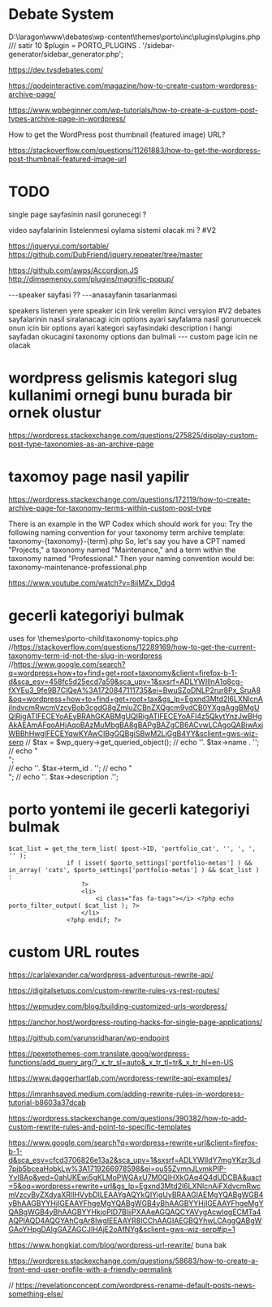 # Debate System 

D:\laragon\www\debates\wp-content\themes\porto\inc\plugins\plugins.php  /// satir  10 $plugin = PORTO_PLUGINS . '/sidebar-generator/sidebar_generator.php';





https://dev.tvsdebates.com/



https://qodeinteractive.com/magazine/how-to-create-custom-wordpress-archive-page/


https://www.wpbeginner.com/wp-tutorials/how-to-create-a-custom-post-types-archive-page-in-wordpress/


How to get the WordPress post thumbnail (featured image) URL?

https://stackoverflow.com/questions/11261883/how-to-get-the-wordpress-post-thumbnail-featured-image-url

# TODO 
 
single page sayfasinin nasil gorunecegi ? 

video sayfalarinin listelenmesi 
oylama sistemi olacak mi ?  #V2

https://jqueryui.com/sortable/   https://github.com/DubFriend/jquery.repeater/tree/master 

https://github.com/awps/Accordion.JS
http://dimsemenov.com/plugins/magnific-popup/


---speaker sayfasi ??
---anasayfanin tasarlanmasi 

speakers listenen yere speaker icin link verelim ikinci versyion #V2
debates sayfalarinin nasil siralanacagi icin options ayari 
sayfalama nasil gorunuecek onun icin bir options ayari 
kategori sayfasindaki description i hangi sayfadan okucagini taxonomy options dan bulmali --- custom page icin ne olacak 


# wordpress gelismis kategori slug kullanimi ornegi bunu burada bir ornek olustur 
https://wordpress.stackexchange.com/questions/275825/display-custom-post-type-taxonomies-as-an-archive-page



# taxomoy page nasil yapilir 
https://wordpress.stackexchange.com/questions/172119/how-to-create-archive-page-for-taxonomy-terms-within-custom-post-type

There is an example in the WP Codex which should work for you:
Try the following naming convention for your taxonomy term archive template:
taxonomy-{taxonomy}-{term}.php
So, let's say you have a CPT named "Projects," a taxonomy named "Maintenance," and a term within the taxonomy named "Professional." Then your naming convention would be:
taxonomy-maintenance-professional.php


https://www.youtube.com/watch?v=8jiMZx_Ddg4


# gecerli kategoriyi bulmak 
 uses for \themes\porto-child\taxonomy-topics.php
//https://stackoverflow.com/questions/12289169/how-to-get-the-current-taxonomy-term-id-not-the-slug-in-wordpress
//https://www.google.com/search?q=wordpress+how+to+find+get+root+taxonomy&client=firefox-b-1-d&sca_esv=458fc5d25ecd7a59&sca_upv=1&sxsrf=ADLYWIIlnA1q8cg-fXYEu3_9fe9B7ClQeA%3A1720847111735&ei=BwuSZoDNLP2rur8Px_SruA8&oq=wordpress+how+to+find+get+root+tax&gs_lp=Egxnd3Mtd2l6LXNlcnAiIndvcmRwcmVzcyBob3cgdG8gZmluZCBnZXQgcm9vdCB0YXgqAggBMgUQIRigATIFECEYoAEyBRAhGKABMgUQIRigATIFECEYoAFI4z5QkytYnzJwBHgAkAEAmAFqoAHjAqoBAzMuMbgBA8gBAPgBAZgCB6ACvwLCAgoQABiwAxjWBBhHwgIFECEYqwKYAwCIBgGQBgiSBwM2LjGgB4YY&sclient=gws-wiz-serp
//    $tax = $wp_query->get_queried_object();
//    echo ''. $tax->name . '';
//    echo "<br>";  
//     echo ''. $tax->term_id . '';
//    echo "<br>";
//    echo ''. $tax->description .''; 

# porto yontemi ile  gecerli kategoriyi bulmak 
	$cat_list = get_the_term_list( $post->ID, 'portfolio_cat', '', ', ', '' );
					if ( isset( $porto_settings['portfolio-metas'] ) && in_array( 'cats', $porto_settings['portfolio-metas'] ) && $cat_list ) :
						?>
						<li>
							<i class="fas fa-tags"></i> <?php echo porto_filter_output( $cat_list ); ?>
						</li>
					<?php endif; ?>



# custom URL routes 

https://carlalexander.ca/wordpress-adventurous-rewrite-api/

https://digitalsetups.com/custom-rewrite-rules-vs-rest-routes/

 https://wpmudev.com/blog/building-customized-urls-wordpress/

https://anchor.host/wordpress-routing-hacks-for-single-page-applications/

https://github.com/varunsridharan/wp-endpoint

https://pexetothemes-com.translate.goog/wordpress-functions/add_query_arg/?_x_tr_sl=auto&_x_tr_tl=tr&_x_tr_hl=en-US

https://www.daggerhartlab.com/wordpress-rewrite-api-examples/

https://imranhsayed.medium.com/adding-rewrite-rules-in-wordpress-tutorial-b8603a37dcab


https://wordpress.stackexchange.com/questions/390382/how-to-add-custom-rewrite-rules-and-point-to-specific-templates

https://www.google.com/search?q=wordpress+rewrite+url&client=firefox-b-1-d&sca_esv=cfcd3706826e13a2&sca_upv=1&sxsrf=ADLYWIIdY7mgYKzr3Ld7pjb5bceaHobkLw%3A1719266978598&ei=ou55ZvmnJLvmkPIP-YyI8Ao&ved=0ahUKEwj5gKLMoPWGAxU7M0QIHXkGAq4Q4dUDCBA&uact=5&oq=wordpress+rewrite+url&gs_lp=Egxnd3Mtd2l6LXNlcnAiFXdvcmRwcmVzcyByZXdyaXRlIHVybDILEAAYgAQYkQIYigUyBRAAGIAEMgYQABgWGB4yBhAAGBYYHjIGEAAYFhgeMgYQABgWGB4yBhAAGBYYHjIGEAAYFhgeMgYQABgWGB4yBhAAGBYYHkjoPlD7BlijPXAAeAGQAQCYAVygAcwIqgECMTa4AQPIAQD4AQGYAhCgAr8IwgIEEAAYR8ICChAAGIAEGBQYhwLCAggQABgWGAoYHpgDAIgGAZAGCJIHAjE2oAfNYg&sclient=gws-wiz-serp#ip=1

https://www.hongkiat.com/blog/wordpress-url-rewrite/   buna bak 

 https://wordpress.stackexchange.com/questions/58683/how-to-create-a-front-end-user-profile-with-a-friendly-permalink

// https://revelationconcept.com/wordpress-rename-default-posts-news-something-else/



